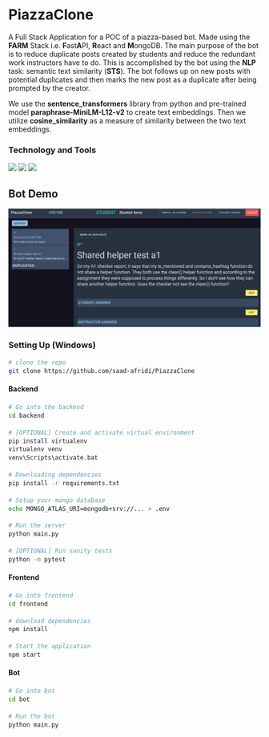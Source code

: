 # PiazzaClone

A Full Stack Application for a POC of a piazza-based bot. Made using the **FARM** Stack i.e. **F**ast**A**PI, **R**eact and **M**ongoDB. The main purpose of the bot is to reduce duplicate posts created by students and reduce the redundant work instructors have to do. This is accomplished by the bot using the **NLP** task: semantic text similarity (**STS**). The bot follows up on new posts with potential duplicates and then marks the new post as a duplicate after being prompted by the creator.

We use the **sentence_transformers** library from python and pre-trained model **paraphrase-MiniLM-L12-v2** to create text embeddings. Then we utilize **cosine_similarity** as a measure of similarity between the two text embeddings.

### Technology and Tools

![](https://img.shields.io/badge/Database-MongoDB-informational?style=flat&logo=logo_name&logoColor=white&color=448ee4) ![](https://img.shields.io/badge/Backend-FastAPI-informational?style=flat&logo=logo_name&logoColor=white&color=448ee4) ![](https://img.shields.io/badge/Frontend-React-informational?style=flat&logo=logo_name&logoColor=white&color=448ee4)

## Bot Demo

![](assets/botdemo.gif)

### Setting Up (Windows)

```bash
# clone the repo
git clone https://github.com/saad-afridi/PiazzaClone
```

#### Backend

```bash
# Go into the backend
cd backend

# [OPTIONAL] Create and activate virtual environment
pip install virtualenv
virtualenv venv
venv\Scripts\activate.bat

# Downloading dependencies
pip install -r requirements.txt

# Setup your mongo database
echo MONGO_ATLAS_URI=mongodb+srv://... > .env

# Run the server
python main.py

# [OPTIONAL] Run sanity tests
python -m pytest
```

#### Frontend

```bash
# Go into frontend
cd frontend

# download dependencies
npm install

# Start the application
npm start
```

#### Bot

```bash
# Go into bot
cd bot

# Run the bot
python main.py
```
